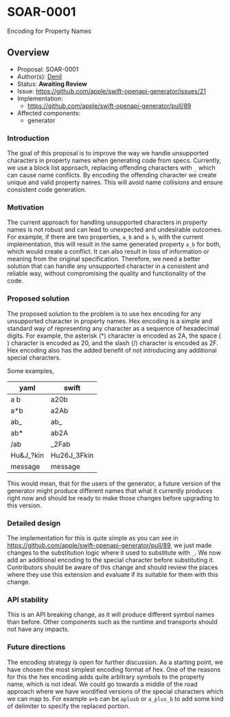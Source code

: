 # SOAR-0001

Encoding for Property Names

## Overview

- Proposal: SOAR-0001
- Author(s): [Denil](https://github.com/denil-ct)
- Status: **Awaiting Review**
- Issue: https://github.com/apple/swift-openapi-generator/issues/21
- Implementation:
    - https://github.com/apple/swift-openapi-generator/pull/89
- Affected components:
    - generator

### Introduction

The goal of this proposal is to improve the way we handle unsupported characters in property names when generating code from specs. Currently, we use a block list approach, replacing offending characters with `_` which can cause name conflicts. By encoding the offending character we create unique and valid property names. This will avoid name collisions and ensure consistent code generation.

### Motivation

The current approach for handling unsupported characters in property names is not robust and can lead to unexpected and undesirable outcomes. For example, if there are two properties, `a_b` and `a b`, with the current implementation, this will result in the same generated property `a_b` for both, which would create a conflict. It can also result in loss of information or meaning from the original specification. Therefore, we need a better solution that can handle any unsupported character in a consistent and reliable way, without compromising the quality and functionality of the code.

### Proposed solution

The proposed solution to the problem is to use hex encoding for any unsupported character in property names. Hex encoding is a simple and standard way of representing any character as a sequence of hexadecimal digits. For example, the asterisk (*) character is encoded as 2A, the space ( ) character is encoded as 20, and the slash (/) character is encoded as 2F. Hex encoding also has the added benefit of not introducing any additional special characters.

Some examples,

yaml | swift
-- | --
a b | a20b
a*b | a2Ab
ab_ | ab_
ab* | ab2A
/ab | _2Fab
Hu&J_?kin | Hu26J_3Fkin
message | message

This would mean, that for the users of the generator, a future version of the generator might produce different names that what it currently produces right now and should be ready to make those changes before upgrading to this version.

### Detailed design

The implementation for this is quite simple as you can see in https://github.com/apple/swift-openapi-generator/pull/89, we just made changes to the substitution logic where it used to substitute with `_`. We now add an additional encoding to the special character before substituting it. Contributors should be aware of this change and should review the places where they use this extension and evaluate if its suitable for them with this change.

### API stability

This is an API breaking change, as it will produce different symbol names than before. Other components such as the runtime and transports should not have any impacts.

### Future directions

The encoding strategy is open for further discussion. As a starting point, we have chosen the most simplest encoding format of hex. One of the reasons for this the hex encoding adds quite arbitrary symbols to the property name, which is not ideal. We could go towards a middle of the road approach where we have wordified versions of the special characters which we can map to. For example `a+b` can be `aplusb` or `a_plus_b` to add some kind of delimiter to specify the replaced portion.
